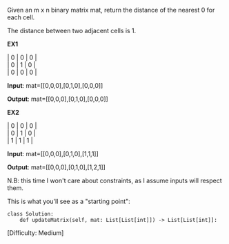 Given an m x n binary matrix mat, return the distance of the nearest 0 for each cell.

The distance between two adjacent cells is 1.

**EX1**

| 0 | 0 | 0 | \
| 0 | 1 | 0 | \
| 0 | 0 | 0 | 

**Input**: mat=[[0,0,0],[0,1,0],[0,0,0]]

**Output**: mat=[[0,0,0],[0,1,0],[0,0,0]]

**EX2**

| 0 | 0 | 0 | \
| 0 | 1 | 0 | \
| 1 | 1 | 1 | 

**Input**: mat=[[0,0,0],[0,1,0],[1,1,1]]

**Output**: mat=[[0,0,0],[0,1,0],[1,2,1]]

N.B: this time I won't care about constraints, as I assume inputs will respect them.

This is what you'll see as a "starting point":
```
class Solution:
    def updateMatrix(self, mat: List[List[int]]) -> List[List[int]]:
```

[Difficulty: Medium]
